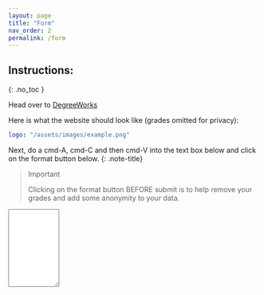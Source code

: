 ```yaml
---
layout: page
title: "Form"
nav_order: 2
permalink: /form
---
```


## Instructions:
{: .no_toc }

Head over to [DegreeWorks](https://degreeworks-prod-j.isc-seo.upenn.edu:9904/worksheets/WEB31)

Here is what the website should look like (grades omitted for
privacy):

```yaml
logo: "/assets/images/example.png"
```
Next, do a cmd-A, cmd-C and then cmd-V into the text box below and click on the format button below. 
{: .note-title}
> Important
>
>Clicking on the format button BEFORE submit is to help remove your grades and add some anonymity to your data. 

<textarea type="text" id="Name" rows="10" cols="10"></textarea>
